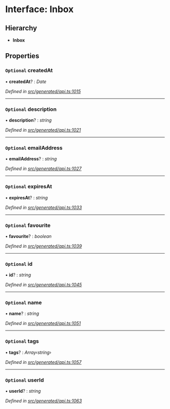 # Interface: Inbox

## Hierarchy

* **Inbox**

## Properties

### `Optional` createdAt

• **createdAt**? : *Date*

*Defined in [src/generated/api.ts:1015](https://github.com/mailslurp/mailslurp-client/blob/a26884c/src/generated/api.ts#L1015)*

___

### `Optional` description

• **description**? : *string*

*Defined in [src/generated/api.ts:1021](https://github.com/mailslurp/mailslurp-client/blob/a26884c/src/generated/api.ts#L1021)*

___

### `Optional` emailAddress

• **emailAddress**? : *string*

*Defined in [src/generated/api.ts:1027](https://github.com/mailslurp/mailslurp-client/blob/a26884c/src/generated/api.ts#L1027)*

___

### `Optional` expiresAt

• **expiresAt**? : *string*

*Defined in [src/generated/api.ts:1033](https://github.com/mailslurp/mailslurp-client/blob/a26884c/src/generated/api.ts#L1033)*

___

### `Optional` favourite

• **favourite**? : *boolean*

*Defined in [src/generated/api.ts:1039](https://github.com/mailslurp/mailslurp-client/blob/a26884c/src/generated/api.ts#L1039)*

___

### `Optional` id

• **id**? : *string*

*Defined in [src/generated/api.ts:1045](https://github.com/mailslurp/mailslurp-client/blob/a26884c/src/generated/api.ts#L1045)*

___

### `Optional` name

• **name**? : *string*

*Defined in [src/generated/api.ts:1051](https://github.com/mailslurp/mailslurp-client/blob/a26884c/src/generated/api.ts#L1051)*

___

### `Optional` tags

• **tags**? : *Array‹string›*

*Defined in [src/generated/api.ts:1057](https://github.com/mailslurp/mailslurp-client/blob/a26884c/src/generated/api.ts#L1057)*

___

### `Optional` userId

• **userId**? : *string*

*Defined in [src/generated/api.ts:1063](https://github.com/mailslurp/mailslurp-client/blob/a26884c/src/generated/api.ts#L1063)*
